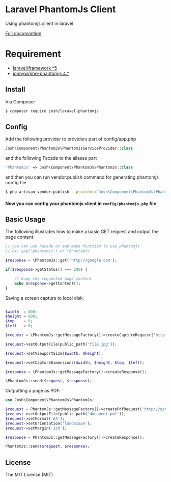 # Laravel PhantomJs Client
Using phantomjs client in laravel 

[Full documantion](http://jonnnnyw.github.io/php-phantomjs/)

# Requirement
* [laravel/framework ^5](https://github.com/laravel/laravel)
* [jonnyw/php-phantomjs 4.*](https://github.com/jonnnnyw/php-phantomjs)

## Install

Via Composer

```bash
$ composer require josh/laravel-phantomjs
```

## Config

Add the following provider to providers part of config/app.php
```php
Josh\Component\PhantomJs\PhantomJsServiceProvider::class
```

and the following Facade to the aliases part
```php
'PhantomJs' => Josh\Component\PhantomJs\PhantomJs::class
```

and then you can run vendor:publish command for generating phantomjs config file
 ```bash
 $ php artisan vendor:publish --provider="Josh\Component\PhantomJs\PhantomJsServiceProvider"
 ```

#### Now you can config your phantomjs client in ```config/phantomjs.php``` file

## Basic Usage
The following illustrates how to make a basic GET request and output the page content:

```php
// you can use Facade or app make function to use phantomjs
// ex: app('phantomjs') or \PhantomJs

$response = \PhantomJs::get('http://google.com');

if($response->getStatus() === 200) {

    // Dump the requested page content
    echo $response->getContent();
}
```

Saving a screen capture to local disk:
```php

$width  = 800;
$height = 600;
$top    = 0;
$left   = 0;

$request = \PhantomJs::getMessageFactory()->createCaptureRequest('http://google.com', 'GET');

$request->setOutputFile(public_path('file.jpg'));

$request->setViewportSize($width, $height);

$request->setCaptureDimensions($width, $height, $top, $left);

$response = \PhantomJs::getMessageFactory()->createResponse();

\PhantomJs::send($request, $response);
```

Outputting a page as PDF:

```php
use Josh\Component\PhantomJs\PhantomJs;

$request = PhantomJs::getMessageFactory()->createPdfRequest('http://google.com', 'GET');
$request->setOutputFile(public_path('document.pdf'));
$request->setFormat('A4');
$request->setOrientation('landscape');
$request->setMargin('1cm');

$response = PhantomJs::getMessageFactory()->createResponse();

PhantomJs::send($request, $response);
```

## License
The MIT License (MIT)
